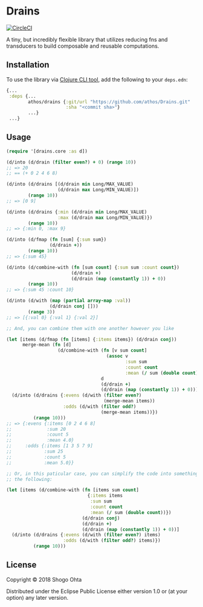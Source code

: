 # Drains
[![CircleCI](https://circleci.com/gh/athos/Drains.svg?style=shield)](https://circleci.com/gh/athos/Drains)

A tiny, but incredibly flexible library that utilizes reducing fns and transducers to build composable and reusable computations.

## Installation

To use the library via [Clojure CLI tool](https://clojure.org/guides/deps_and_cli), add the following to your `deps.edn`:

```clj
{...
 :deps {...
        athos/drains {:git/url "https://github.com/athos/Drains.git"
                      :sha "<commit sha>"}
        ...}
 ...}
```

## Usage

```clj
(require '[drains.core :as d])

(d/into (d/drain (filter even?) + 0) (range 10))
;; => 20
;; == (+ 0 2 4 6 8)

(d/into (d/drains [(d/drain min Long/MAX_VALUE)
                   (d/drain max Long/MIN_VALUE)])
        (range 10))
;; => [0 9]

(d/into (d/drains {:min (d/drain min Long/MAX_VALUE)
                   :max (d/drain max Long/MIN_VALUE)})
        (range 10))
;; => {:min 0, :max 9}

(d/into (d/fmap (fn [sum] {:sum sum})
                (d/drain +))
        (range 10))
;; => {:sum 45}

(d/into (d/combine-with (fn [sum count] {:sum sum :count count})
                        (d/drain +)
                        (d/drain (map (constantly 1)) + 0))
        (range 10))
;; => {:sum 45 :count 10}

(d/into (d/with (map (partial array-map :val))
                (d/drain conj []))
        (range 3))
;; => [{:val 0} {:val 1} {:val 2}]

;; And, you can combine them with one another however you like

(let [items (d/fmap (fn [items] {:items items}) (d/drain conj))
      merge-mean (fn [d]
                   (d/combine-with (fn [v sum count]
                                     (assoc v
                                            :sum sum
                                            :count count
                                            :mean (/ sum (double count))))
                                   d
                                   (d/drain +)
                                   (d/drain (map (constantly 1)) + 0)))]
  (d/into (d/drains {:evens (d/with (filter even?)
                                    (merge-mean items))
                     :odds (d/with (filter odd?)
                                   (merge-mean items))})
          (range 10)))
;; => {:evens {:items [0 2 4 6 8]
;;             :sum 20
;;             :count 5
;;             :mean 4.0}
;;     :odds {:items [1 3 5 7 9]
;;            :sum 25
;;            :count 5
;;            :mean 5.0}}

;; Or, in this paticular case, you can simplify the code into something like
;; the following:

(let [items (d/combine-with (fn [items sum count]
                              {:items items
                               :sum sum
                               :count count
                               :mean (/ sum (double count))})
                            (d/drain conj)
                            (d/drain +)
                            (d/drain (map (constantly 1)) + 0))]
  (d/into (d/drains {:evens (d/with (filter even?) items)
                     :odds (d/with (filter odd?) items)})
          (range 10)))
```

## License

Copyright © 2018 Shogo Ohta

Distributed under the Eclipse Public License either version 1.0 or (at
your option) any later version.
